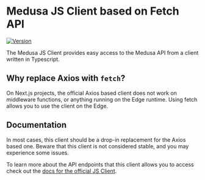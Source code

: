 # Medusa JS Client based on Fetch API

[![Version](https://img.shields.io/npm/v/stripe.svg)](https://www.npmjs.org/package/@kodio.io/medusa-js-fetch)

The Medusa JS Client provides easy access to the Medusa API from a client written in Typescript.

## Why replace Axios with `fetch`?

On Next.js projects, the official Axios based client does not work on middleware functions, or anything running on the Edge runtime.
Using fetch allows you to use the client on the Edge.

## Documentation

In most cases, this client should be a drop-in replacement for the Axios based one. Beware that this client is not considered stable, and you may experience some issues.

To learn more about the API endpoints that this client allows you to access check out the [docs for the official JS Client](https://docs.medusajs.com/api/store).
